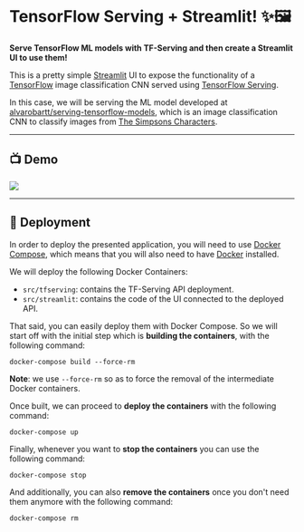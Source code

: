 # TensorFlow Serving + Streamlit! :sparkles::framed_picture:

__Serve TensorFlow ML models with TF-Serving and then create a Streamlit UI to use them!__

This is a pretty simple [Streamlit](https://www.streamlit.io/) UI to expose the functionality
of a [TensorFlow](https://www.tensorflow.org/) image classification CNN served using 
[TensorFlow Serving](https://www.tensorflow.org/tfx/guide/serving).

In this case, we will be serving the ML model developed at 
[alvarobartt/serving-tensorflow-models](https://github.com/alvarobartt/serving-tensorflow-models), which
is an image classification CNN to classify images from 
[The Simpsons Characters](https://www.kaggle.com/alexattia/the-simpsons-characters-dataset).

---

## :tv: Demo

![](ui-demo.gif)

---

## :whale2: Deployment

In order to deploy the presented application, you will need to use [Docker Compose](https://docs.docker.com/compose/),
which means that you will also need to have [Docker](https://www.docker.com/) installed.

We will deploy the following Docker Containers:

- `src/tfserving`: contains the TF-Serving API deployment.
- `src/streamlit`: contains the code of the UI connected to the deployed API.

That said, you can easily deploy them with Docker Compose. So we will start off 
with the initial step which is __building the containers__, with the following command:

```
docker-compose build --force-rm
```

__Note__: we use `--force-rm` so as to force the removal of the intermediate Docker containers.

Once built, we can proceed to __deploy the containers__ with the following command:

```
docker-compose up
```

Finally, whenever you want to __stop the containers__ you can use the following command:

```
docker-compose stop
```

And additionally, you can also __remove the containers__ once you don't need them anymore with 
the following command:

```
docker-compose rm
```
